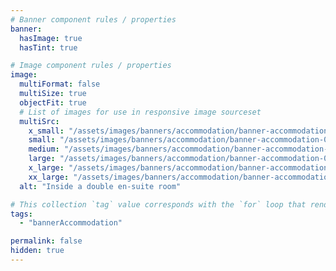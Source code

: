 ```yaml
---
# Banner component rules / properties
banner:
  hasImage: true
  hasTint: true

# Image component rules / properties
image:
  multiFormat: false
  multiSize: true
  objectFit: true
  # List of images for use in responsive image sourceset
  multiSrc:
    x_small: "/assets/images/banners/accommodation/banner-accommodation-01--xsmall.jpg"
    small: "/assets/images/banners/accommodation/banner-accommodation-01--small.jpg"
    medium: "/assets/images/banners/accommodation/banner-accommodation-01--medium.jpg"
    large: "/assets/images/banners/accommodation/banner-accommodation-01--large.jpg"
    x_large: "/assets/images/banners/accommodation/banner-accommodation-01--xlarge.jpg"
    xx_large: "/assets/images/banners/accommodation/banner-accommodation-01--xxlarge.jpg"
  alt: "Inside a double en-suite room"

# This collection `tag` value corresponds with the `for` loop that renders this content
tags:
  - "bannerAccommodation"

permalink: false
hidden: true
---
```

